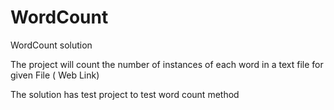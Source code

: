 # WordCount
WordCount solution

 The  project will count the number of instances of each word in a 
 text file for given File ( Web Link)

  The solution  has test project to test word count method
